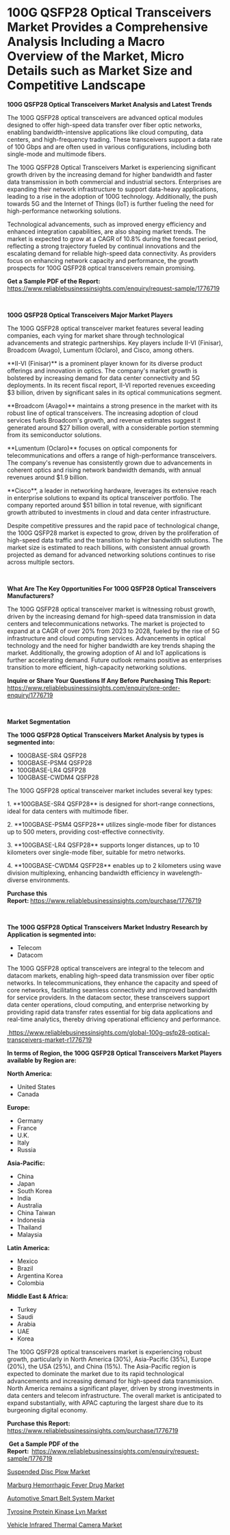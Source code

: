 <p><h1>100G QSFP28 Optical Transceivers Market Provides a Comprehensive Analysis Including a Macro Overview of the Market, Micro Details such as Market Size and Competitive Landscape</h1></p><p><strong>100G QSFP28 Optical Transceivers Market Analysis and Latest Trends</strong></p>
<p><p>The 100G QSFP28 optical transceivers are advanced optical modules designed to offer high-speed data transfer over fiber optic networks, enabling bandwidth-intensive applications like cloud computing, data centers, and high-frequency trading. These transceivers support a data rate of 100 Gbps and are often used in various configurations, including both single-mode and multimode fibers. </p><p>The 100G QSFP28 Optical Transceivers Market is experiencing significant growth driven by the increasing demand for higher bandwidth and faster data transmission in both commercial and industrial sectors. Enterprises are expanding their network infrastructure to support data-heavy applications, leading to a rise in the adoption of 100G technology. Additionally, the push towards 5G and the Internet of Things (IoT) is further fueling the need for high-performance networking solutions.</p><p>Technological advancements, such as improved energy efficiency and enhanced integration capabilities, are also shaping market trends. The market is expected to grow at a CAGR of 10.8% during the forecast period, reflecting a strong trajectory fueled by continual innovations and the escalating demand for reliable high-speed data connectivity. As providers focus on enhancing network capacity and performance, the growth prospects for 100G QSFP28 optical transceivers remain promising.</p></p>
<p><strong>Get a Sample PDF of the Report:&nbsp;</strong> <a href="https://www.reliablebusinessinsights.com/enquiry/request-sample/1776719?utm_campaign=102&utm_medium=2&utm_source=Github&utm_content=ia&utm_term=13102024&utm_id=100g-qsfp28-optical-transceivers">https://www.reliablebusinessinsights.com/enquiry/request-sample/1776719</a></p>
<p>&nbsp;</p>
<p><strong>100G QSFP28 Optical Transceivers Major Market Players</strong></p>
<p><p>The 100G QSFP28 optical transceiver market features several leading companies, each vying for market share through technological advancements and strategic partnerships. Key players include II-VI (Finisar), Broadcom (Avago), Lumentum (Oclaro), and Cisco, among others.</p><p>**II-VI (Finisar)** is a prominent player known for its diverse product offerings and innovation in optics. The company's market growth is bolstered by increasing demand for data center connectivity and 5G deployments. In its recent fiscal report, II-VI reported revenues exceeding $3 billion, driven by significant sales in its optical communications segment.</p><p>**Broadcom (Avago)** maintains a strong presence in the market with its robust line of optical transceivers. The increasing adoption of cloud services fuels Broadcom's growth, and revenue estimates suggest it generated around $27 billion overall, with a considerable portion stemming from its semiconductor solutions.</p><p>**Lumentum (Oclaro)** focuses on optical components for telecommunications and offers a range of high-performance transceivers. The company's revenue has consistently grown due to advancements in coherent optics and rising network bandwidth demands, with annual revenues around $1.9 billion.</p><p>**Cisco**, a leader in networking hardware, leverages its extensive reach in enterprise solutions to expand its optical transceiver portfolio. The company reported around $51 billion in total revenue, with significant growth attributed to investments in cloud and data center infrastructure.</p><p>Despite competitive pressures and the rapid pace of technological change, the 100G QSFP28 market is expected to grow, driven by the proliferation of high-speed data traffic and the transition to higher bandwidth solutions. The market size is estimated to reach billions, with consistent annual growth projected as demand for advanced networking solutions continues to rise across multiple sectors.</p></p>
<p>&nbsp;</p>
<p><strong>What Are The Key Opportunities For 100G QSFP28 Optical Transceivers Manufacturers?</strong></p>
<p><p>The 100G QSFP28 optical transceiver market is witnessing robust growth, driven by the increasing demand for high-speed data transmission in data centers and telecommunications networks. The market is projected to expand at a CAGR of over 20% from 2023 to 2028, fueled by the rise of 5G infrastructure and cloud computing services. Advancements in optical technology and the need for higher bandwidth are key trends shaping the market. Additionally, the growing adoption of AI and IoT applications is further accelerating demand. Future outlook remains positive as enterprises transition to more efficient, high-capacity networking solutions.</p></p>
<p><strong>Inquire or Share Your Questions If Any Before Purchasing This Report:</strong> <a href="https://www.reliablebusinessinsights.com/enquiry/pre-order-enquiry/1776719?utm_campaign=102&utm_medium=2&utm_source=Github&utm_content=ia&utm_term=13102024&utm_id=100g-qsfp28-optical-transceivers">https://www.reliablebusinessinsights.com/enquiry/pre-order-enquiry/1776719</a></p>
<p>&nbsp;</p>
<p><strong>Market Segmentation</strong></p>
<p><strong>The 100G QSFP28 Optical Transceivers Market Analysis by types is segmented into:</strong></p>
<p><ul><li>100GBASE-SR4 QSFP28</li><li>100GBASE-PSM4 QSFP28</li><li>100GBASE-LR4 QSFP28</li><li>100GBASE-CWDM4 QSFP28</li></ul></p>
<p><p>The 100G QSFP28 optical transceiver market includes several key types: </p><p>1. **100GBASE-SR4 QSFP28** is designed for short-range connections, ideal for data centers with multimode fiber.</p><p>  </p><p>2. **100GBASE-PSM4 QSFP28** utilizes single-mode fiber for distances up to 500 meters, providing cost-effective connectivity.</p><p>3. **100GBASE-LR4 QSFP28** supports longer distances, up to 10 kilometers over single-mode fiber, suitable for metro networks.</p><p>4. **100GBASE-CWDM4 QSFP28** enables up to 2 kilometers using wave division multiplexing, enhancing bandwidth efficiency in wavelength-diverse environments.</p></p>
<p><strong>Purchase this Report:&nbsp;</strong><a href="https://www.reliablebusinessinsights.com/purchase/1776719?utm_campaign=102&utm_medium=2&utm_source=Github&utm_content=ia&utm_term=13102024&utm_id=100g-qsfp28-optical-transceivers">https://www.reliablebusinessinsights.com/purchase/1776719</a></p>
<p>&nbsp;</p>
<p><strong>The 100G QSFP28 Optical Transceivers Market Industry Research by Application is segmented into:</strong></p>
<p><ul><li>Telecom</li><li>Datacom</li></ul></p>
<p><p>The 100G QSFP28 optical transceivers are integral to the telecom and datacom markets, enabling high-speed data transmission over fiber optic networks. In telecommunications, they enhance the capacity and speed of core networks, facilitating seamless connectivity and improved bandwidth for service providers. In the datacom sector, these transceivers support data center operations, cloud computing, and enterprise networking by providing rapid data transfer rates essential for big data applications and real-time analytics, thereby driving operational efficiency and performance.</p></p>
<p><a href="https://www.reliablebusinessinsights.com/global-100g-qsfp28-optical-transceivers-market-r1776719?utm_campaign=102&utm_medium=2&utm_source=Github&utm_content=ia&utm_term=13102024&utm_id=100g-qsfp28-optical-transceivers">&nbsp;https://www.reliablebusinessinsights.com/global-100g-qsfp28-optical-transceivers-market-r1776719</a></p>
<p><strong>In terms of Region, the 100G QSFP28 Optical Transceivers Market Players available by Region are:</strong></p>
<p>
    <p> <strong> North America: </strong>
        <ul>
            <li>United States</li>
            <li>Canada</li>
        </ul>
        </p> 
    <p> <strong> Europe: </strong>
        <ul>
            <li>Germany</li>
            <li>France</li>
            <li>U.K.</li>
            <li>Italy</li>
            <li>Russia</li>
        </ul>
        </p> 
    <p> <strong> Asia-Pacific: </strong>
        <ul>
            <li>China</li>
            <li>Japan</li>
            <li>South Korea</li>
            <li>India</li>
            <li>Australia</li>
            <li>China Taiwan</li>
            <li>Indonesia</li>
            <li>Thailand</li>
            <li>Malaysia</li>
        </ul>
        </p> 
    <p> <strong> Latin America: </strong>
        <ul>
            <li>Mexico</li>
            <li>Brazil</li>
            <li>Argentina Korea</li>
            <li>Colombia</li>
        </ul>
        </p> 
    <p> <strong> Middle East & Africa: </strong>
        <ul>
            <li>Turkey</li>
            <li>Saudi</li>
            <li>Arabia</li>
            <li>UAE</li>
            <li>Korea</li>
        </ul>
    </p>
    </p>
<p><p>The 100G QSFP28 optical transceivers market is experiencing robust growth, particularly in North America (30%), Asia-Pacific (35%), Europe (20%), the USA (25%), and China (15%). The Asia-Pacific region is expected to dominate the market due to its rapid technological advancements and increasing demand for high-speed data transmission. North America remains a significant player, driven by strong investments in data centers and telecom infrastructure. The overall market is anticipated to expand substantially, with APAC capturing the largest share due to its burgeoning digital economy.</p></p>
<p><strong>Purchase this Report: </strong><a href="https://www.reliablebusinessinsights.com/purchase/1776719?utm_campaign=102&utm_medium=2&utm_source=Github&utm_content=ia&utm_term=13102024&utm_id=100g-qsfp28-optical-transceivers">https://www.reliablebusinessinsights.com/purchase/1776719</a></p>
<p>&nbsp;<strong>Get a Sample PDF of the Report:&nbsp;&nbsp;</strong><a href="https://www.reliablebusinessinsights.com/enquiry/request-sample/1776719?utm_campaign=102&utm_medium=2&utm_source=Github&utm_content=ia&utm_term=13102024&utm_id=100g-qsfp28-optical-transceivers">https://www.reliablebusinessinsights.com/enquiry/request-sample/1776719</a></p>
<p><strong></strong></p>
<p><p><a href="https://github.com/WayneHopkins413/Market-Research-Report-List-1/blob/main/suspended-disc-plow-market.md?utm_campaign=102&utm_medium=2&utm_source=Github&utm_content=ia&utm_term=13102024&utm_id=100g-qsfp28-optical-transceivers">Suspended Disc Plow Market</a></p><p><a href="https://www.linkedin.com/pulse/marburg-hemorrhagic-fever-drug-market-report-product-type-vaccineavi-7288tkm-marburgothers-mnw9f?utm_campaign=102&utm_medium=2&utm_source=Github&utm_content=ia&utm_term=13102024&utm_id=100g-qsfp28-optical-transceivers">Marburg Hemorrhagic Fever Drug Market</a></p><p><a href="https://www.linkedin.com/pulse/opportunities-challenges-automotive-smart-belt-system-market-ypfne?utm_campaign=102&utm_medium=2&utm_source=Github&utm_content=ia&utm_term=13102024&utm_id=100g-qsfp28-optical-transceivers">Automotive Smart Belt System Market</a></p><p><a href="https://www.linkedin.com/pulse/global-tyrosine-protein-kinase-lyn-market-trends-insights-growth-crnbf?utm_campaign=102&utm_medium=2&utm_source=Github&utm_content=ia&utm_term=13102024&utm_id=100g-qsfp28-optical-transceivers">Tyrosine Protein Kinase Lyn Market</a></p><p><a href="https://github.com/alesiasc0na/Market-Research-Report-List-1/blob/main/vehicle-infrared-thermal-camera-market.md?utm_campaign=102&utm_medium=2&utm_source=Github&utm_content=ia&utm_term=13102024&utm_id=100g-qsfp28-optical-transceivers">Vehicle Infrared Thermal Camera Market</a></p></p>
